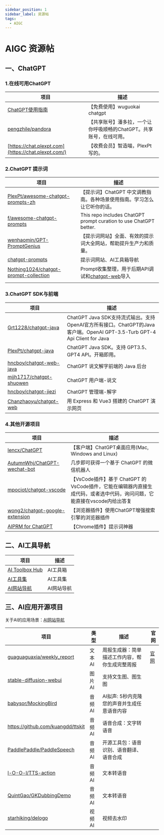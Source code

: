 ```yaml
---
sidebar_position: 1
sidebar_label: 资源帖
tags:
  - AIGC
---
```


# AIGC 资源帖

## 一、ChatGPT

### 1.在线可用ChatGPT

| **项目**                                                  | **描述**                                                     |
| --------------------------------------------------------- | ------------------------------------------------------------ |
| [ChatGPT使用指南](http://doc.wuguokai.cn/s/xPq1iNw_v)     | 【免费使用】wuguokai chatgpt                                 |
| [pengzhile/pandora](https://github.com/pengzhile/pandora) | 【共享账号】潘多拉，一个让你呼吸顺畅的ChatGPT。共享账号，在线可用。 |
| [https://chat.plexpt.com](https://chat.plexpt.com/)       | 【收费会员】智造喵，PlexPt写的。                             |

### 2.ChatGPT 提示词

| **项目**                                                     | **描述**                                                     |
| ------------------------------------------------------------ | ------------------------------------------------------------ |
| [PlexPt/awesome-chatgpt-prompts-zh](https://github.com/PlexPt/awesome-chatgpt-prompts-zh) | 【提示词】ChatGPT 中文调教指南。各种场景使用指南。学习怎么让它听你的话。 |
| [f/awesome-chatgpt-prompts](https://github.com/f/awesome-chatgpt-prompts) | This repo includes ChatGPT prompt curation to use ChatGPT better. |
| [wenhaomin/GPT-PromptGenius](https://github.com/wenhaomin/GPT-PromptGenius) | 【提示词网站】全面、有效的提示词大全网站，帮助提升生产力和质量。 |
| [chatgpt-prompts](https://www.quanzhan.co/ai/chatgpt-prompts) | 提示词网站、AI工具箱导航                                     |
| [Nothing1024/chatgpt-prompt-collection](https://github.com/Nothing1024/chatgpt-prompt-collection) | Prompt收集整理，用于后期API调试和[chatgpt-web](https://github.com/Chanzhaoyu/chatgpt-web)导入 |
|                                                              |                                                              |

### 3.ChatGPT SDK与前端

| **项目**                                                     | **描述**                                                     |
| ------------------------------------------------------------ | ------------------------------------------------------------ |
| [Grt1228/chatgpt-java](https://github.com/Grt1228/chatgpt-java) | ChatGPT Java SDK支持流式输出。支持OpenAI官方所有接口。ChatGPT的Java客户端。OpenAI GPT-3.5-Turb GPT-4 Api Client for Java |
| [PlexPt/chatgpt-java](https://github.com/PlexPt/chatgpt-java) | ChatGPT Java SDK。支持 GPT3.5、 GPT4 API。开箱即用。         |
| [hncboy/chatgpt-web-java](https://github.com/hncboy/chatgpt-web-java) | ChatGPT 说文解字前端的 Java 后台                             |
| [mjjh1717/chatgpt-shuowen](https://github.com/mjjh1717/chatgpt-shuowen) | ChatGPT 用户端-说文                                          |
| [hncboy/chatgpt-jiezi](https://github.com/hncboy/chatgpt-jiezi) | ChatGPT 管理端-解字                                          |
| [Chanzhaoyu/chatgpt-web](https://github.com/Chanzhaoyu/chatgpt-web) | 用 Express 和 Vue3 搭建的 ChatGPT 演示网页                   |

### 4.其他开源项目

| **项目**                                                     | **描述**                                                     |
| ------------------------------------------------------------ | ------------------------------------------------------------ |
| [lencx/ChatGPT](https://github.com/lencx/ChatGPT)            | 【客户端】ChatGPT桌面应用(Mac, Windows and Linux)            |
| [AutumnWhj/ChatGPT-wechat-bot](https://github.com/AutumnWhj/ChatGPT-wechat-bot) | 几步即可获得一个基于 ChatGPT 的微信机器人                    |
| [mpociot/chatgpt-vscode](https://github.com/mpociot/chatgpt-vscode) | 【VsCode插件】基于 ChatGPT 的VsCode插件，它能在编辑器内直接生成代码，或者选中代码，询问问题，它能直接在vscode内给出答复 |
| [wong2/chatgpt-google-extension](https://github.com/wong2/chatgpt-google-extension) | 【浏览器插件】使用ChatGPT增强搜索引擎的浏览器插件            |
| [AIPRM for ChatGPT](https://www.aiprm.com/)                  | 【Chrome插件】提示词神器                                     |

## 二、AI工具导航

| **项目**                                            | **描述**   |
| --------------------------------------------------- | ---------- |
| [AI Toolbox Hub](https://www.quanzhan.co/ai/tools/) | AI工具箱   |
| [AI工具集](https://ai-bot.cn/)                      | AI工具集   |
| [AI网站导航](https://123.lingduquan.com/)           | AI网站导航 |

## 三、AI应用开源项目

关于AI的应用场景：[AI网站导航](https://123.lingduquan.com/)

| **项目**                                                     | 类型   | **描述**                                       | 官网                                                  |
| ------------------------------------------------------------ | ------ | ---------------------------------------------- | ----------------------------------------------------- |
| [guaguaguaxia/weekly_report](https://github.com/guaguaguaxia/weekly_report) | 文本AI | 周报生成器：简单描述工作内容，帮你生成完整周报 | [官网](https://github.com/guaguaguaxia/weekly_report) |
| [stable-diffusion-webui](https://github.com/AUTOMATIC1111/stable-diffusion-webui) | 图片AI | 支持文生图、图生图                             |                                                       |
| [babysor/MockingBird](https://github.com/babysor/MockingBird) | 音频AI | AI拟声: 5秒内克隆您的声音并生成任意语音内容    |                                                       |
| <https://github.com/kuangdd/ttskit>                            | 音频AI | 语音合成：文字转语音                           |                                                       |
| [PaddlePaddle/PaddleSpeech](https://github.com/PaddlePaddle/PaddleSpeech) | 音频AI | 开源工具包：语音识别、语音翻译、语音合成       |                                                       |
| [l-O-O-l/TTS-action](https://github.com/l-O-O-l/TTS-action)  | 音频AI | 文本转语音                                     |                                                       |
| [QuintGao/GKDubbingDemo](https://github.com/QuintGao/GKDubbingDemo) | 音频AI | 文本转语音                                     |                                                       |
| [starhiking/delogo](https://github.com/starhiking/delogo)    | 视频AI | 视频去水印                                     |                                                       |
